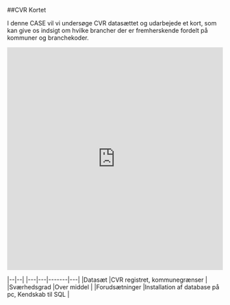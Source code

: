##CVR Kortet

I denne CASE vil vi undersøge CVR datasættet og udarbejede et kort, som kan give os indsigt om hvilke brancher der er fremherskende fordelt på kommuner og branchekoder.

<iframe width='100%' height='520' frameborder='0' src='http://virkdata.cartodb.com/viz/7d61ec18-b08f-11e4-bd03-0e4fddd5de28/embed_map' allowfullscreen webkitallowfullscreen mozallowfullscreen oallowfullscreen msallowfullscreen></iframe>



|--|--|
|---|---|-------|---|
|Datasæt   |CVR registret, kommunegrænser   |
|Sværhedsgrad   |Over middel   |
|Forudsætninger |Installation af database på pc, Kendskab til SQL   |
